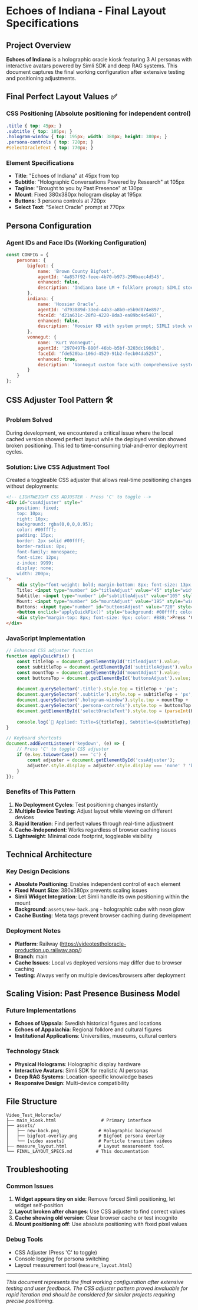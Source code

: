 # Echoes of Indiana - Final Layout Specifications

## Project Overview
**Echoes of Indiana** is a holographic oracle kiosk featuring 3 AI personas with interactive avatars powered by Simli SDK and deep RAG systems. This document captures the final working configuration after extensive testing and positioning adjustments.

## Final Perfect Layout Values ✅

### CSS Positioning (Absolute positioning for independent control)
```css
.title { top: 45px; }
.subtitle { top: 105px; }
.hologram-window { top: 195px; width: 380px; height: 380px; }
.persona-controls { top: 720px; }
#selectOracleText { top: 770px; }
```

### Element Specifications
- **Title**: "Echoes of Indiana" at 45px from top
- **Subtitle**: "Holographic Conversations Powered by Research" at 105px
- **Tagline**: "Brought to you by Past Presence" at 130px
- **Mount**: Fixed 380x380px hologram display at 195px
- **Buttons**: 3 persona controls at 720px
- **Select Text**: "Select Oracle" prompt at 770px

## Persona Configuration

### Agent IDs and Face IDs (Working Configuration)
```javascript
const CONFIG = {
    personas: {
        bigfoot: {
            name: 'Brown County Bigfoot',
            agentId: '4a857f92-feee-4b70-b973-290baec4d545',
            enhanced: false,
            description: 'Indiana base LM + folklore prompt; SIMLI stock voice/head'
        },
        indiana: {
            name: 'Hoosier Oracle', 
            agentId: 'd793889d-33ed-44b3-a8b0-e5b9d074e897',
            faceId: 'd21a631c-28f8-4220-8da3-ea89bc4e5487',
            enhanced: false,
            description: 'Hoosier KB with system prompt; SIMLI stock voice/head'
        },
        vonnegut: {
            name: 'Kurt Vonnegut',
            agentId: '2970497b-880f-46bb-b5bf-3203dc196db1',
            faceId: 'fde520ba-106d-4529-91b2-fecb04da5257',
            enhanced: true,
            description: 'Vonnegut custom face with comprehensive system prompt and ElevenLabs voice'
        }
    }
};
```

## CSS Adjuster Tool Pattern 🛠️

### Problem Solved
During development, we encountered a critical issue where the local cached version showed perfect layout while the deployed version showed broken positioning. This led to time-consuming trial-and-error deployment cycles.

### Solution: Live CSS Adjustment Tool
Created a toggleable CSS adjuster that allows real-time positioning changes without deployments:

```html
<!-- LIGHTWEIGHT CSS ADJUSTER - Press 'C' to toggle -->
<div id="cssAdjuster" style="
    position: fixed;
    top: 10px;
    right: 10px;
    background: rgba(0,0,0,0.95);
    color: #00ffff;
    padding: 15px;
    border: 2px solid #00ffff;
    border-radius: 8px;
    font-family: monospace;
    font-size: 12px;
    z-index: 9999;
    display: none;
    width: 200px;
">
    <div style="font-weight: bold; margin-bottom: 8px; font-size: 13px;">🎯 Live Adjuster</div>
    Title: <input type="number" id="titleAdjust" value="45" style="width: 50px; padding: 2px;"><br>
    Subtitle: <input type="number" id="subtitleAdjust" value="105" style="width: 50px; padding: 2px;"><br>
    Mount: <input type="number" id="mountAdjust" value="195" style="width: 50px; padding: 2px;"><br>
    Buttons: <input type="number" id="buttonsAdjust" value="720" style="width: 50px; padding: 2px;"><br><br>
    <button onclick="applyQuickFix()" style="background: #00ffff; color: black; padding: 5px 10px; border: none; font-size: 11px; font-weight: bold;">APPLY ALL</button>
    <div style="margin-top: 8px; font-size: 9px; color: #888;">Press 'C' to hide</div>
</div>
```

### JavaScript Implementation
```javascript
// Enhanced CSS adjuster function
function applyQuickFix() {
    const titleTop = document.getElementById('titleAdjust').value;
    const subtitleTop = document.getElementById('subtitleAdjust').value;
    const mountTop = document.getElementById('mountAdjust').value;
    const buttonsTop = document.getElementById('buttonsAdjust').value;
    
    document.querySelector('.title').style.top = titleTop + 'px';
    document.querySelector('.subtitle').style.top = subtitleTop + 'px';
    document.querySelector('.hologram-window').style.top = mountTop + 'px';
    document.querySelector('.persona-controls').style.top = buttonsTop + 'px';
    document.getElementById('selectOracleText').style.top = (parseInt(buttonsTop) + 50) + 'px';
    
    console.log(`🎯 Applied: Title=${titleTop}, Subtitle=${subtitleTop}, Mount=${mountTop}, Buttons=${buttonsTop}`);
}

// Keyboard shortcuts
document.addEventListener('keydown', (e) => {
    // Press 'C' to toggle CSS adjuster
    if (e.key.toLowerCase() === 'c') {
        const adjuster = document.getElementById('cssAdjuster');
        adjuster.style.display = adjuster.style.display === 'none' ? 'block' : 'none';
    }
});
```

### Benefits of This Pattern
1. **No Deployment Cycles**: Test positioning changes instantly
2. **Multiple Device Testing**: Adjust layout while viewing on different devices
3. **Rapid Iteration**: Find perfect values through real-time adjustment
4. **Cache-Independent**: Works regardless of browser caching issues
5. **Lightweight**: Minimal code footprint, toggleable visibility

## Technical Architecture

### Key Design Decisions
- **Absolute Positioning**: Enables independent control of each element
- **Fixed Mount Size**: 380x380px prevents scaling issues
- **Simli Widget Integration**: Let Simli handle its own positioning within the mount
- **Background**: `assets/new-back.png` - holographic cube with neon glow
- **Cache Busting**: Meta tags prevent browser caching during development

### Deployment Notes
- **Platform**: Railway (https://videotestholoracle-production.up.railway.app/)
- **Branch**: main
- **Cache Issues**: Local vs deployed versions may differ due to browser caching
- **Testing**: Always verify on multiple devices/browsers after deployment

## Scaling Vision: Past Presence Business Model

### Future Implementations
- **Echoes of Uppsala**: Swedish historical figures and locations
- **Echoes of Appalachia**: Regional folklore and cultural figures  
- **Institutional Applications**: Universities, museums, cultural centers

### Technology Stack
- **Physical Holograms**: Holographic display hardware
- **Interactive Avatars**: Simli SDK for realistic AI personas
- **Deep RAG Systems**: Location-specific knowledge bases
- **Responsive Design**: Multi-device compatibility

## File Structure
```
Video_Test_Holoracle/
├── main_kiosk.html                 # Primary interface
├── assets/
│   ├── new-back.png               # Holographic background
│   ├── bigfoot-overlay.png        # Bigfoot persona overlay
│   └── [video assets]             # Particle transition videos
├── measure_layout.html            # Layout measurement tool
└── FINAL_LAYOUT_SPECS.md         # This documentation
```

## Troubleshooting

### Common Issues
1. **Widget appears tiny on side**: Remove forced Simli positioning, let widget self-position
2. **Layout broken after changes**: Use CSS adjuster to find correct values
3. **Cache showing old version**: Clear browser cache or test incognito
4. **Mount positioning off**: Use absolute positioning with fixed pixel values

### Debug Tools
- CSS Adjuster (Press 'C' to toggle)
- Console logging for persona switching
- Layout measurement tool (`measure_layout.html`)

---

*This document represents the final working configuration after extensive testing and user feedback. The CSS adjuster pattern proved invaluable for rapid iteration and should be considered for similar projects requiring precise positioning.*